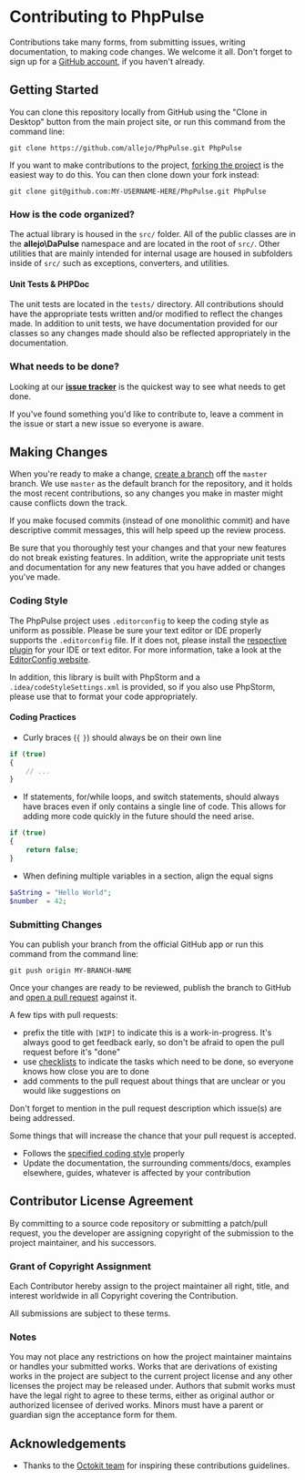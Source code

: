 # Contributing to PhpPulse

Contributions take many forms, from submitting issues, writing documentation, to making code changes. We welcome it all. Don't forget to sign up for a [GitHub account](https://github.com/join), if you haven't already.

## Getting Started

You can clone this repository locally from GitHub using the "Clone in Desktop" button from the main project site, or run this command from the command line:

`git clone https://github.com/allejo/PhpPulse.git PhpPulse`

If you want to make contributions to the project, [forking the project](https://help.github.com/articles/fork-a-repo) is the easiest way to do this. You can then clone down your fork instead:

`git clone git@github.com:MY-USERNAME-HERE/PhpPulse.git PhpPulse`

### How is the code organized?

The actual library is housed in the `src/` folder. All of the public classes are in the **allejo\DaPulse** namespace and are located in the root of `src/`. Other utilities that are mainly intended for internal usage are housed in subfolders inside of `src/` such as exceptions, converters, and utilities.

#### Unit Tests & PHPDoc

The unit tests are located in the `tests/` directory. All contributions should have the appropriate tests written and/or modified to reflect the changes made. In addition to unit tests, we have documentation provided for our classes so any changes made should also be reflected appropriately in the documentation.

### What needs to be done?

Looking at our [**issue tracker**](https://github.com/allejo/PhpPulse/issues?state=open) is the quickest way to see what needs to get done.

If you've found something you'd like to contribute to, leave a comment in the issue or start a new issue so everyone is aware.

## Making Changes

When you're ready to make a change, [create a branch](https://help.github.com/articles/fork-a-repo#create-branches) off the `master` branch. We use `master` as the default branch for the repository, and it holds the most recent contributions, so any changes you make in master might cause conflicts down the track.

If you make focused commits (instead of one monolithic commit) and have descriptive commit messages, this will help speed up the review process.

Be sure that you thoroughly test your changes and that your new features do not break existing features. In addition, write the appropriate unit tests and documentation for any new features that you have added or changes you've made.

### Coding Style

The PhpPulse project uses `.editorconfig` to keep the coding style as uniform as possible. Please be sure your text editor or IDE properly supports the `.editorconfig` file. If it does not, please install the [respective plugin](http://editorconfig.org/#download) for your IDE or text editor. For more information, take a look at the [EditorConfig website](http://editorconfig.org/).

In addition, this library is built with PhpStorm and a `.idea/codeStyleSettings.xml` is provided, so if you also use PhpStorm, please use that to format your code appropriately.

#### Coding Practices

- Curly braces (`{` `}`) should always be on their own line

```php
if (true)
{
    // ...
}
```

- If statements, for/while loops, and switch statements, should always have braces even if only contains a single line of code. This allows for adding more code quickly in the future should the need arise.

```php
if (true)
{
    return false;
}
```

- When defining multiple variables in a section, align the equal signs

```php
$aString = "Hello World";
$number  = 42;
```

### Submitting Changes

You can publish your branch from the official GitHub app or run this command from the command line:

`git push origin MY-BRANCH-NAME`

Once your changes are ready to be reviewed, publish the branch to GitHub and [open a pull request](https://help.github.com/articles/using-pull-requests) against it.

A few tips with pull requests:

 - prefix the title with `[WIP]` to indicate this is a work-in-progress. It's always good to get feedback early, so don't be afraid to open the pull request
   before it's "done"
 - use [checklists](https://github.com/blog/1375-task-lists-in-gfm-issues-pulls-comments) to indicate the tasks which need to be done, so everyone knows how close you are to done
 - add comments to the pull request about things that are unclear or you would like suggestions on

Don't forget to mention in the pull request description which issue(s) are being addressed.

Some things that will increase the chance that your pull request is accepted.

- Follows the [specified coding style](#coding-style) properly
- Update the documentation, the surrounding comments/docs, examples elsewhere, guides, whatever is affected by your contribution

## Contributor License Agreement

By committing to a source code repository or submitting a patch/pull request, you the developer are assigning copyright of the submission to the project maintainer, and his successors.

### Grant of Copyright Assignment

Each Contributor hereby assign to the project maintainer all right, title, and interest worldwide in all Copyright covering the Contribution.

All submissions are subject to these terms.

### Notes
You may not place any restrictions on how the project maintainer maintains or handles your submitted works. Works that are derivations of existing works in the project are subject to the current project license and any other licenses the project may be released under. Authors that submit works must have the legal right to agree to these terms, either as original author or authorized licensee of derived works. Minors must have a parent or guardian sign the acceptance form for them.

## Acknowledgements

- Thanks to the [Octokit team](https://github.com/octokit/octokit.net/blob/master/CONTRIBUTING.md) for inspiring these contributions guidelines.
